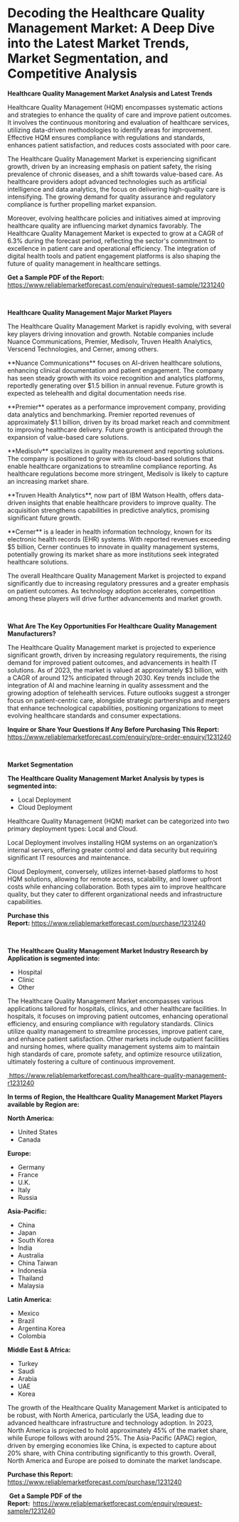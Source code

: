 <p><h1>Decoding the Healthcare Quality Management Market: A Deep Dive into the Latest Market Trends, Market Segmentation, and Competitive Analysis</h1></p><p><strong>Healthcare Quality Management Market Analysis and Latest Trends</strong></p>
<p><p>Healthcare Quality Management (HQM) encompasses systematic actions and strategies to enhance the quality of care and improve patient outcomes. It involves the continuous monitoring and evaluation of healthcare services, utilizing data-driven methodologies to identify areas for improvement. Effective HQM ensures compliance with regulations and standards, enhances patient satisfaction, and reduces costs associated with poor care.</p><p>The Healthcare Quality Management Market is experiencing significant growth, driven by an increasing emphasis on patient safety, the rising prevalence of chronic diseases, and a shift towards value-based care. As healthcare providers adopt advanced technologies such as artificial intelligence and data analytics, the focus on delivering high-quality care is intensifying. The growing demand for quality assurance and regulatory compliance is further propelling market expansion.</p><p>Moreover, evolving healthcare policies and initiatives aimed at improving healthcare quality are influencing market dynamics favorably. The Healthcare Quality Management Market is expected to grow at a CAGR of 6.3% during the forecast period, reflecting the sector's commitment to excellence in patient care and operational efficiency. The integration of digital health tools and patient engagement platforms is also shaping the future of quality management in healthcare settings.</p></p>
<p><strong>Get a Sample PDF of the Report:&nbsp;</strong> <a href="https://www.reliablemarketforecast.com/enquiry/request-sample/1231240?utm_campaign=3533&utm_medium=2&utm_source=Github&utm_content=ia&utm_term=13042025&utm_id=healthcare-quality-management">https://www.reliablemarketforecast.com/enquiry/request-sample/1231240</a></p>
<p>&nbsp;</p>
<p><strong>Healthcare Quality Management Major Market Players</strong></p>
<p><p>The Healthcare Quality Management Market is rapidly evolving, with several key players driving innovation and growth. Notable companies include Nuance Communications, Premier, Medisolv, Truven Health Analytics, Verscend Technologies, and Cerner, among others.</p><p>**Nuance Communications** focuses on AI-driven healthcare solutions, enhancing clinical documentation and patient engagement. The company has seen steady growth with its voice recognition and analytics platforms, reportedly generating over $1.5 billion in annual revenue. Future growth is expected as telehealth and digital documentation needs rise.</p><p>**Premier** operates as a performance improvement company, providing data analytics and benchmarking. Premier reported revenues of approximately $1.1 billion, driven by its broad market reach and commitment to improving healthcare delivery. Future growth is anticipated through the expansion of value-based care solutions.</p><p>**Medisolv** specializes in quality measurement and reporting solutions. The company is positioned to grow with its cloud-based solutions that enable healthcare organizations to streamline compliance reporting. As healthcare regulations become more stringent, Medisolv is likely to capture an increasing market share.</p><p>**Truven Health Analytics**, now part of IBM Watson Health, offers data-driven insights that enable healthcare providers to improve quality. The acquisition strengthens capabilities in predictive analytics, promising significant future growth.</p><p>**Cerner** is a leader in health information technology, known for its electronic health records (EHR) systems. With reported revenues exceeding $5 billion, Cerner continues to innovate in quality management systems, potentially growing its market share as more institutions seek integrated healthcare solutions.</p><p>The overall Healthcare Quality Management Market is projected to expand significantly due to increasing regulatory pressures and a greater emphasis on patient outcomes. As technology adoption accelerates, competition among these players will drive further advancements and market growth.</p></p>
<p>&nbsp;</p>
<p><strong>What Are The Key Opportunities For Healthcare Quality Management Manufacturers?</strong></p>
<p><p>The Healthcare Quality Management market is projected to experience significant growth, driven by increasing regulatory requirements, the rising demand for improved patient outcomes, and advancements in health IT solutions. As of 2023, the market is valued at approximately $3 billion, with a CAGR of around 12% anticipated through 2030. Key trends include the integration of AI and machine learning in quality assessment and the growing adoption of telehealth services. Future outlooks suggest a stronger focus on patient-centric care, alongside strategic partnerships and mergers that enhance technological capabilities, positioning organizations to meet evolving healthcare standards and consumer expectations.</p></p>
<p><strong>Inquire or Share Your Questions If Any Before Purchasing This Report:</strong> <a href="https://www.reliablemarketforecast.com/enquiry/pre-order-enquiry/1231240?utm_campaign=3533&utm_medium=2&utm_source=Github&utm_content=ia&utm_term=13042025&utm_id=healthcare-quality-management">https://www.reliablemarketforecast.com/enquiry/pre-order-enquiry/1231240</a></p>
<p>&nbsp;</p>
<p><strong>Market Segmentation</strong></p>
<p><strong>The Healthcare Quality Management Market Analysis by types is segmented into:</strong></p>
<p><ul><li>Local Deployment</li><li>Cloud Deployment</li></ul></p>
<p><p>Healthcare Quality Management (HQM) market can be categorized into two primary deployment types: Local and Cloud. </p><p>Local Deployment involves installing HQM systems on an organization’s internal servers, offering greater control and data security but requiring significant IT resources and maintenance. </p><p>Cloud Deployment, conversely, utilizes internet-based platforms to host HQM solutions, allowing for remote access, scalability, and lower upfront costs while enhancing collaboration. Both types aim to improve healthcare quality, but they cater to different organizational needs and infrastructure capabilities.</p></p>
<p><strong>Purchase this Report:&nbsp;</strong><a href="https://www.reliablemarketforecast.com/purchase/1231240?utm_campaign=3533&utm_medium=2&utm_source=Github&utm_content=ia&utm_term=13042025&utm_id=healthcare-quality-management">https://www.reliablemarketforecast.com/purchase/1231240</a></p>
<p>&nbsp;</p>
<p><strong>The Healthcare Quality Management Market Industry Research by Application is segmented into:</strong></p>
<p><ul><li>Hospital</li><li>Clinic</li><li>Other</li></ul></p>
<p><p>The Healthcare Quality Management Market encompasses various applications tailored for hospitals, clinics, and other healthcare facilities. In hospitals, it focuses on improving patient outcomes, enhancing operational efficiency, and ensuring compliance with regulatory standards. Clinics utilize quality management to streamline processes, improve patient care, and enhance patient satisfaction. Other markets include outpatient facilities and nursing homes, where quality management systems aim to maintain high standards of care, promote safety, and optimize resource utilization, ultimately fostering a culture of continuous improvement.</p></p>
<p><a href="https://www.reliablemarketforecast.com/healthcare-quality-management-r1231240?utm_campaign=3533&utm_medium=2&utm_source=Github&utm_content=ia&utm_term=13042025&utm_id=healthcare-quality-management">&nbsp;https://www.reliablemarketforecast.com/healthcare-quality-management-r1231240</a></p>
<p><strong>In terms of Region, the Healthcare Quality Management Market Players available by Region are:</strong></p>
<p>
    <p> <strong> North America: </strong>
        <ul>
            <li>United States</li>
            <li>Canada</li>
        </ul>
        </p> 
    <p> <strong> Europe: </strong>
        <ul>
            <li>Germany</li>
            <li>France</li>
            <li>U.K.</li>
            <li>Italy</li>
            <li>Russia</li>
        </ul>
        </p> 
    <p> <strong> Asia-Pacific: </strong>
        <ul>
            <li>China</li>
            <li>Japan</li>
            <li>South Korea</li>
            <li>India</li>
            <li>Australia</li>
            <li>China Taiwan</li>
            <li>Indonesia</li>
            <li>Thailand</li>
            <li>Malaysia</li>
        </ul>
        </p> 
    <p> <strong> Latin America: </strong>
        <ul>
            <li>Mexico</li>
            <li>Brazil</li>
            <li>Argentina Korea</li>
            <li>Colombia</li>
        </ul>
        </p> 
    <p> <strong> Middle East & Africa: </strong>
        <ul>
            <li>Turkey</li>
            <li>Saudi</li>
            <li>Arabia</li>
            <li>UAE</li>
            <li>Korea</li>
        </ul>
    </p>
    </p>
<p><p>The growth of the Healthcare Quality Management Market is anticipated to be robust, with North America, particularly the USA, leading due to advanced healthcare infrastructure and technology adoption. In 2023, North America is projected to hold approximately 45% of the market share, while Europe follows with around 25%. The Asia-Pacific (APAC) region, driven by emerging economies like China, is expected to capture about 20% share, with China contributing significantly to this growth. Overall, North America and Europe are poised to dominate the market landscape.</p></p>
<p><strong>Purchase this Report: </strong><a href="https://www.reliablemarketforecast.com/purchase/1231240?utm_campaign=3533&utm_medium=2&utm_source=Github&utm_content=ia&utm_term=13042025&utm_id=healthcare-quality-management">https://www.reliablemarketforecast.com/purchase/1231240</a></p>
<p>&nbsp;<strong>Get a Sample PDF of the Report:&nbsp;&nbsp;</strong><a href="https://www.reliablemarketforecast.com/enquiry/request-sample/1231240?utm_campaign=3533&utm_medium=2&utm_source=Github&utm_content=ia&utm_term=13042025&utm_id=healthcare-quality-management">https://www.reliablemarketforecast.com/enquiry/request-sample/1231240</a></p>
<p><strong></strong></p>
<p><p></p><p></p><p></p></p>